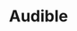 ---
layout: '../../layouts/ToolsLayout.astro'
title: 'Audible'
tags: ['Figma', 'Angular', 'Sass', 'UXR', 'Application']
---